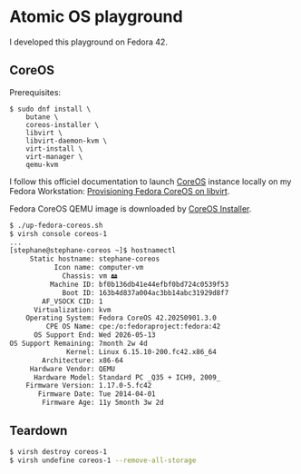 # Atomic OS playground

I developed this playground on Fedora 42.

## CoreOS

Prerequisites:

```
$ sudo dnf install \
    butane \
    coreos-installer \
    libvirt \
    libvirt-daemon-kvm \
    virt-install \
    virt-manager \
    qemu-kvm
```

I follow this officiel documentation to launch [CoreOS](https://notes.sklein.xyz/CoreOS/) instance locally on my Fedora Workstation: [Provisioning Fedora CoreOS on libvirt](https://docs.fedoraproject.org/en-US/fedora-coreos/provisioning-libvirt/).

Fedora CoreOS QEMU image is downloaded by [CoreOS Installer](https://coreos.github.io/coreos-installer/).

```sh
$ ./up-fedora-coreos.sh
$ virsh console coreos-1
...
[stephane@stephane-coreos ~]$ hostnamectl
     Static hostname: stephane-coreos
           Icon name: computer-vm
             Chassis: vm 🖴
          Machine ID: bf0b136db41e44efbf0bd724c0539f53
             Boot ID: 163b4d837a004ac3bb14abc31929d8f7
        AF_VSOCK CID: 1
      Virtualization: kvm
    Operating System: Fedora CoreOS 42.20250901.3.0
         CPE OS Name: cpe:/o:fedoraproject:fedora:42
      OS Support End: Wed 2026-05-13
OS Support Remaining: 7month 2w 4d
              Kernel: Linux 6.15.10-200.fc42.x86_64
        Architecture: x86-64
     Hardware Vendor: QEMU
      Hardware Model: Standard PC _Q35 + ICH9, 2009_
    Firmware Version: 1.17.0-5.fc42
       Firmware Date: Tue 2014-04-01
        Firmware Age: 11y 5month 3w 2d
```

## Teardown

```sh
$ virsh destroy coreos-1
$ virsh undefine coreos-1 --remove-all-storage
```
